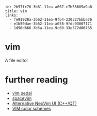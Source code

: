 ```
id: 2b57fc70-3b61-11ea-a667-c7b53685a9a8
title: vim
links:
  - fe91928a-3b62-11ea-9fb4-230327bbba76
  - e1b50dae-3b62-11ea-a058-9fdc93007171
  - 1d56d666-3b5a-11ea-9c69-33e372d06765
```

# vim

A file editor



# further reading

* [vim pedal][1]
* [spacevim][2]
* [Alternative NeoVim UI (C++/QT)][3]
* [VIM color schemes][4]

[1]: https://github.com/alevchuk/vim-clutch
[2]: https://spacevim.org/ 
[3]: https://github.com/rohit-px2/nvui
[4]: https://vimcolorschemes.com/
